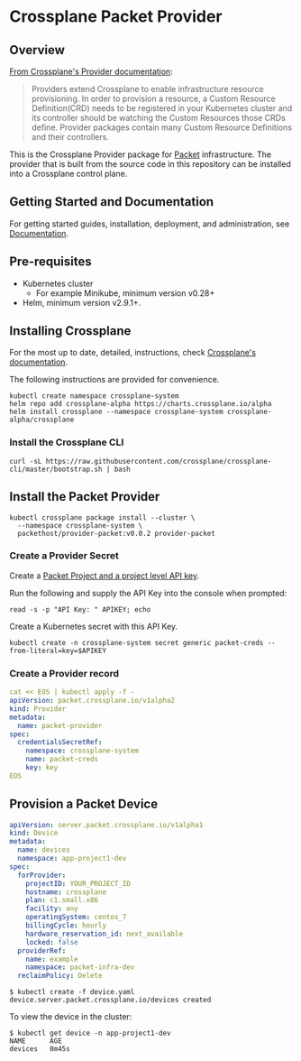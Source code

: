 # Crossplane Packet Provider

## Overview

[From Crossplane's Provider documentation](https://crossplane.io/docs/v0.12/introduction/providers.html):

> Providers extend Crossplane to enable infrastructure resource provisioning. In order to provision a resource, a Custom Resource Definition(CRD) needs to be registered in your Kubernetes cluster and its controller should be watching the Custom Resources those CRDs define. Provider packages contain many Custom Resource Definitions and their controllers.

This is the Crossplane Provider package for [Packet](https://www.packet.com)
infrastructure. The provider that is built from the source code in this
repository can be installed into a Crossplane control plane.

## Getting Started and Documentation

For getting started guides, installation, deployment, and administration, see [Documentation](https://crossplane.io/docs/latest).

## Pre-requisites

* Kubernetes cluster
  * For example Minikube, minimum version v0.28+
* Helm, minimum version v2.9.1+.

## Installing Crossplane

For the most up to date, detailed, instructions, check [Crossplane's documentation](https://crossplane.io/docs/v0.12/getting-started/install-configure.html).

The following instructions are provided for convenience.

```console
kubectl create namespace crossplane-system
helm repo add crossplane-alpha https://charts.crossplane.io/alpha
helm install crossplane --namespace crossplane-system crossplane-alpha/crossplane
```

### Install the Crossplane CLI

```console
curl -sL https://raw.githubusercontent.com/crossplane/crossplane-cli/master/bootstrap.sh | bash
```

## Install the Packet Provider

```console
kubectl crossplane package install --cluster \
  --namespace crossplane-system \
  packethost/provider-packet:v0.0.2 provider-packet
```

### Create a Provider Secret

Create a [Packet Project and a project level API key](https://www.packet.com/developers/docs/API/getting-started/).

Run the following and supply the API Key into the console when prompted:

```console
read -s -p "API Key: " APIKEY; echo
```

Create a Kubernetes secret with this API Key.

```console
kubectl create -n crossplane-system secret generic packet-creds --from-literal=key=$APIKEY
```

### Create a Provider record

```yaml
cat << EOS | kubectl apply -f -
apiVersion: packet.crossplane.io/v1alpha2
kind: Provider
metadata:
  name: packet-provider
spec:
  credentialsSecretRef:
    namespace: crossplane-system
    name: packet-creds
    key: key
EOS
```

<!---
TODO(displague): kubectl patch facility and projectID into this provider?
--->

## Provision a Packet Device

```yaml
apiVersion: server.packet.crossplane.io/v1alpha1
kind: Device
metadata:
  name: devices
  namespace: app-project1-dev
spec:
  forProvider:
    projectID: YOUR_PROJECT_ID
    hostname: crossplane
    plan: c1.small.x86
    facility: any
    operatingSystem: centos_7
    billingCycle: hourly
    hardware_reservation_id: next_available
    locked: false
  providerRef:
    name: example
    namespace: packet-infra-dev
  reclaimPolicy: Delete
```

```console
$ kubectl create -f device.yaml
device.server.packet.crossplane.io/devices created
```

To view the device in the cluster:

```console
$ kubectl get device -n app-project1-dev
NAME      AGE
devices   0m45s
```
